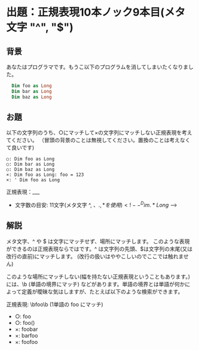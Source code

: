 # 出題：正規表現10本ノック9本目(メタ文字 "^", "$")

## 背景

あなたはプログラマです。もうこ以下のプログラムを消してしまいたくなりました。

```vb
  Dim foo as Long
  Dim bar as Long
  Dim baz as Long
```

## お題
以下の文字列のうち、○にマッチして×の文字列にマッチしない正規表現を考えてください。
（冒頭の背景のことは無視してください。置換のことは考えなくて良いです)

    ○: Dim foo as Long
    ○: Dim bar as Long
    ○: Dim baz as Long
    ×: Dim foo as Long: foo = 123
    ×: ' Dim foo as Long

  正規表現：___

  * 文字数の目安: 11文字(メタ文字 ^, $、., *を使用)   <!-- ^Dim.*Long$ -->

## 解説

メタ文字、^ や $ は文字にマッチせず、場所にマッチします。
このような表現ができるのは正規表現ならではです。^ は文字列の先頭、$は文字列の末尾(又は改行の直前)にマッチします。
(改行の扱いはややこしいのでここでは触れません)

このような場所にマッチしない(幅を持たない正規表現ということもあります。)には、\b (単語の境界にマッチ)
などがあります。単語の境界とは単語が何かによって定義が曖昧な気はしますが、たとえば以下のような検索ができます。

正規表現: \bfoo\b  (1単語の foo にマッチ)
* ○: foo
* ○: foo()
* ×: foobar
* ×: barfoo
* ×: foofoo
